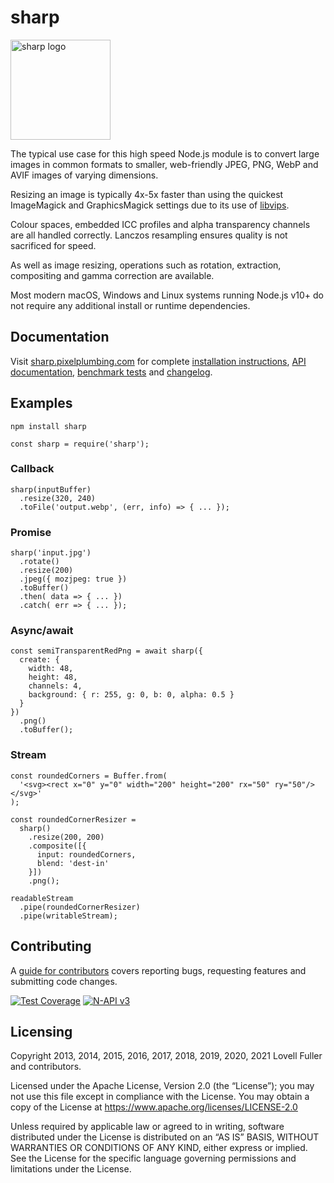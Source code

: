 sharp
=====

<img src="https://cdn.jsdelivr.net/gh/lovell/sharp@master/docs/image/sharp-logo.svg" alt="sharp logo" width="160" height="160" />

The typical use case for this high speed Node.js module is to convert large images in common formats to smaller, web-friendly JPEG, PNG, WebP and AVIF images of varying dimensions.

Resizing an image is typically 4x-5x faster than using the quickest ImageMagick and GraphicsMagick settings due to its use of [libvips](https://github.com/libvips/libvips).

Colour spaces, embedded ICC profiles and alpha transparency channels are all handled correctly. Lanczos resampling ensures quality is not sacrificed for speed.

As well as image resizing, operations such as rotation, extraction, compositing and gamma correction are available.

Most modern macOS, Windows and Linux systems running Node.js v10+ do not require any additional install or runtime dependencies.

Documentation
-------------

Visit [sharp.pixelplumbing.com](https://sharp.pixelplumbing.com/) for complete [installation instructions](https://sharp.pixelplumbing.com/install), [API documentation](https://sharp.pixelplumbing.com/api-constructor), [benchmark tests](https://sharp.pixelplumbing.com/performance) and [changelog](https://sharp.pixelplumbing.com/changelog).

Examples
--------

    npm install sharp

    const sharp = require('sharp');

### Callback

    sharp(inputBuffer)
      .resize(320, 240)
      .toFile('output.webp', (err, info) => { ... });

### Promise

    sharp('input.jpg')
      .rotate()
      .resize(200)
      .jpeg({ mozjpeg: true })
      .toBuffer()
      .then( data => { ... })
      .catch( err => { ... });

### Async/await

    const semiTransparentRedPng = await sharp({
      create: {
        width: 48,
        height: 48,
        channels: 4,
        background: { r: 255, g: 0, b: 0, alpha: 0.5 }
      }
    })
      .png()
      .toBuffer();

### Stream

    const roundedCorners = Buffer.from(
      '<svg><rect x="0" y="0" width="200" height="200" rx="50" ry="50"/></svg>'
    );

    const roundedCornerResizer =
      sharp()
        .resize(200, 200)
        .composite([{
          input: roundedCorners,
          blend: 'dest-in'
        }])
        .png();

    readableStream
      .pipe(roundedCornerResizer)
      .pipe(writableStream);

Contributing
------------

A [guide for contributors](https://github.com/lovell/sharp/blob/master/.github/CONTRIBUTING.md) covers reporting bugs, requesting features and submitting code changes.

[![Test Coverage](https://coveralls.io/repos/lovell/sharp/badge.svg?branch=master)](https://coveralls.io/r/lovell/sharp?branch=master) [![N-API v3](https://img.shields.io/badge/N--API-v3-green.svg)](https://nodejs.org/dist/latest/docs/api/n-api.html#n_api_n_api_version_matrix)

Licensing
---------

Copyright 2013, 2014, 2015, 2016, 2017, 2018, 2019, 2020, 2021 Lovell Fuller and contributors.

Licensed under the Apache License, Version 2.0 (the “License”); you may not use this file except in compliance with the License. You may obtain a copy of the License at <https://www.apache.org/licenses/LICENSE-2.0>

Unless required by applicable law or agreed to in writing, software distributed under the License is distributed on an “AS IS” BASIS, WITHOUT WARRANTIES OR CONDITIONS OF ANY KIND, either express or implied. See the License for the specific language governing permissions and limitations under the License.
